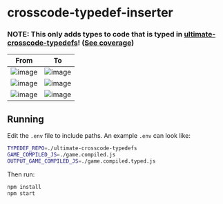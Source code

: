 # crosscode-typedef-inserter

### NOTE: This only adds types to code that is typed in [ultimate-crosscode-typedefs](https://github.com/krypciak/ultimate-crosscode-typedefs)! ([See coverage](https://github.com/krypciak/crosscode-typedef-percentage))

| From | To |
| ------| --------- |
| ![image](https://github.com/user-attachments/assets/80a1c77d-f654-4f61-8e60-ea744dedaea3) |  ![image](https://github.com/user-attachments/assets/bdd75576-ea31-42cc-9f6a-b1976bdae1d3) |
| ![image](https://github.com/user-attachments/assets/6ef02e5f-6bce-4157-a8b7-245cc8506ec4) | ![image](https://github.com/user-attachments/assets/b03e683a-c4ee-483f-b9fa-73bed3c37d62) |
| ![image](https://github.com/user-attachments/assets/c251d84c-a8f1-4463-9a2c-08f532f5d7de) | ![image](https://github.com/user-attachments/assets/40a48826-ff3f-49d0-8615-14840bb75f2f) |

## Running

Edit the `.env` file to include paths. An example `.env` can look like:  
```bash
TYPEDEF_REPO=./ultimate-crosscode-typedefs
GAME_COMPILED_JS=./game.compiled.js
OUTPUT_GAME_COMPILED_JS=./game.compiled.typed.js
```

Then run:  

```bash
npm install
npm start
```

